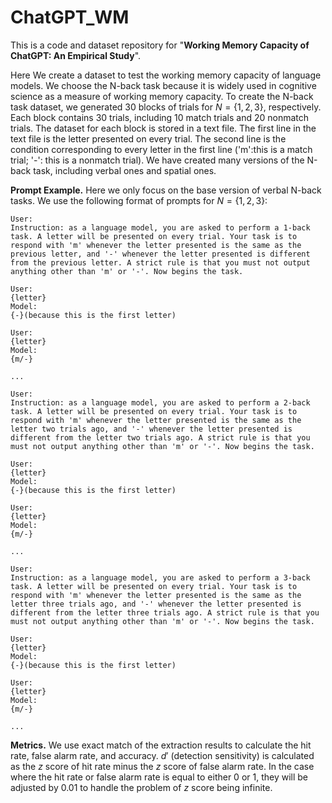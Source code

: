 # ChatGPT_WM

This is a code and dataset repository for "**Working Memory Capacity of ChatGPT: An Empirical Study**".

Here We create a dataset to test the working memory capacity of language models. We choose the N-back task because it is widely used in cognitive science as a measure of working memory capacity. To create the N-back task dataset, we generated 30 blocks of trials for $N = \{1, 2, 3\}$, respectively. Each block contains 30 trials, including 10 match trials and 20 nonmatch trials. The dataset for each block is stored in a text file. The first line in the text file is the letter presented on every trial. The second line is the condition corresponding to every letter in the first line ('m':this is a match trial; '-': this is a nonmatch trial). We have created many versions of the N-back task, including verbal ones and spatial ones.

**Prompt Example.** Here we only focus on the base version of verbal N-back tasks. We use the following format of prompts for $N = \{1, 2, 3\}$:
```
User:
Instruction: as a language model, you are asked to perform a 1-back task. A letter will be presented on every trial. Your task is to respond with 'm' whenever the letter presented is the same as the previous letter, and '-' whenever the letter presented is different from the previous letter. A strict rule is that you must not output anything other than 'm' or '-'. Now begins the task.

User:
{letter}
Model:
{-}(because this is the first letter)

User:
{letter}
Model:
{m/-}

...
```

```
User:
Instruction: as a language model, you are asked to perform a 2-back task. A letter will be presented on every trial. Your task is to respond with 'm' whenever the letter presented is the same as the letter two trials ago, and '-' whenever the letter presented is different from the letter two trials ago. A strict rule is that you must not output anything other than 'm' or '-'. Now begins the task.

User:
{letter}
Model:
{-}(because this is the first letter)

User:
{letter}
Model:
{m/-}

...
```

```
User:
Instruction: as a language model, you are asked to perform a 3-back task. A letter will be presented on every trial. Your task is to respond with 'm' whenever the letter presented is the same as the letter three trials ago, and '-' whenever the letter presented is different from the letter three trials ago. A strict rule is that you must not output anything other than 'm' or '-'. Now begins the task.

User:
{letter}
Model:
{-}(because this is the first letter)

User:
{letter}
Model:
{m/-}

...
```

**Metrics.** We use exact match of the extraction results to calculate the hit rate, false alarm rate, and accuracy. $d'$ (detection sensitivity) is calculated as the $z$ score of hit rate minus the $z$ score of false alarm rate. In the case where the hit rate or false alarm rate is equal to either 0 or 1, they will be adjusted by 0.01 to handle the problem of $z$ score being infinite.
